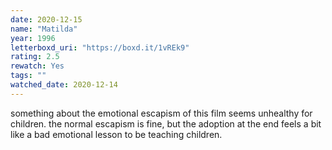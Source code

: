```yaml
---
date: 2020-12-15
name: "Matilda"
year: 1996
letterboxd_uri: "https://boxd.it/1vREk9"
rating: 2.5
rewatch: Yes
tags: ""
watched_date: 2020-12-14
---
```


something about the emotional escapism of this film seems unhealthy for children. the normal escapism is fine, but the adoption at the end feels a bit like a bad emotional lesson to be teaching children.
